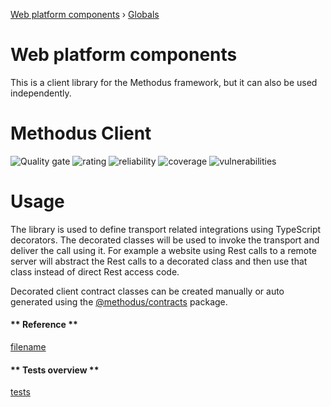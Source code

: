 [Web platform components](README.md) › [Globals](globals.md)

# Web platform components

This is a client library for the Methodus framework, but it can also be used independently.

# Methodus Client
![Quality gate](https://sonarcloud.io/api/project_badges/measure?project=nodulusteam_-methodus-client&metric=alert_status "Quality gate")
![rating](https://sonarcloud.io/api/project_badges/measure?project=nodulusteam_-methodus-client&metric=sqale_rating "rating")
![reliability](https://sonarcloud.io/api/project_badges/measure?project=nodulusteam_-methodus-client&metric=reliability_rating "reliability")
![coverage](https://sonarcloud.io/api/project_badges/measure?project=nodulusteam_-methodus-client&metric=coverage "coverage")
![vulnerabilities](https://sonarcloud.io/api/project_badges/measure?project=nodulusteam_-methodus-client&metric=vulnerabilities "coverage")

# Usage
The library is used to define transport related integrations using TypeScript decorators. The decorated classes will be used to invoke the transport and deliver the call using it. For example a website using Rest calls to a remote server will abstract the Rest calls to a decorated class and then use that class instead of direct Rest access code.

Decorated client contract classes can be created manually or auto generated using the [@methodus/contracts](https://github.com/nodulusteam/tools/methodus-contracts) package.

<!-- tabs:start -->
#### ** Reference **

[filename](globals.md ':include')
 
#### ** Tests overview **

[tests](tests.html ':include :type=iframe width=100% height=100%')

<!-- tabs:end -->
